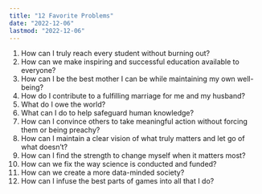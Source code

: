 ```yaml
---
title: "12 Favorite Problems"
date: "2022-12-06"
lastmod: "2022-12-06"
---
```


1. How can I truly reach every student without burning out?
2. How can we make inspiring and successful education available to everyone?
3. How can I be the best mother I can be while maintaining my own well-being?
4. How do I contribute to a fulfilling marriage for me and my husband?
5. What do I owe the world?
6. What can I do to help safeguard human knowledge?
7. How can I convince others to take meaningful action without forcing them or being preachy?
8. How can I maintain a clear vision of what truly matters and let go of what doesn’t?
9. How can I find the strength to change myself when it matters most?
10. How can we fix the way science is conducted and funded?
11. How can we create a more data-minded society?
12. How can I infuse the best parts of games into all that I do?
